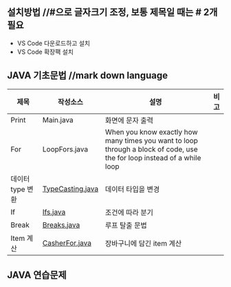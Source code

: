 ## 설치방법 //#으로 글자크기 조정, 보통 제목일 때는 # 2개 필요
- VS Code 다운로드하고 설치
- VS Code 확장팩 설치

## JAVA 기초문법 //mark down language
| 제목 | 작성소스 | 설명 | 비고 |
| --- | --- | --- | --- |
| Print | Main.java | 화면에 문자 출력 |  |
| For | LoopFors.java | When you know exactly how many times you want to loop through a block of code, use the for loop instead of a while loop |  |
| 데이터 type 변환 | [TypeCasting.java](https://nahyuntak.github.io/study_javas/src/TypeCasting.java) | 데이터 타입을 변경 |  |
| If | [Ifs.java](./src/Ifs.java) | 조건에 따라 분기 |  |
| Break | [Breaks.java](./src/Breaks.java) | 루프 탈출 문법 |  |
| Item 계산 | [CasherFor.java](./src/cases/CasherFor.java) | 장바구니에 담긴 item 계산 |  |

## JAVA 연습문제
